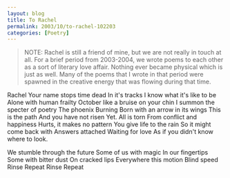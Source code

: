 ```yaml
---
layout: blog
title: To Rachel
permalink: 2003/10/to-rachel-102203
categories: [Poetry]
---
```


<blockquote>
NOTE: Rachel is still a friend of mine, but we are not really in touch at all. For a brief period from 2003-2004, we wrote poems to each other as a sort of literary love affair. Nothing ever became physical which is just as well. Many of the poems that I wrote in that period were spawned in the creative energy that was flowing during that time.
</blockquote>

Rachel
Your name stops time dead
In it's tracks I know what it's like to be
Alone with human frailty
October like a bruise on your chin
I summon the specter of poetry 
The phoenix
Burning
Born with an arrow in its wings
This is the path
And you have not risen
Yet. All is torn
From conflict and happiness
Hurts, it makes no pattern
You give life to the rain
So it might come back with 
Answers attached
Waiting for love
As if you didn't know where to look.

We stumble through the future
Some of us with magic
In our fingertips
Some with bitter dust
On cracked lips
Everywhere this motion
Blind speed
Rinse 
Repeat
Rinse 
Repeat
